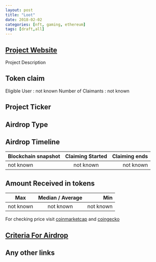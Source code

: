 ```yaml
---
layout: post
title: "Loot"
date: 2018-02-02
categories: [nft, gaming, ethereum]
tags: [draft,all]
---
```

## [Project Website](link)
Project Description

## Token claim
Eligible User : not known
Number of Claimants : not known

## Project Ticker

## Airdrop Type

## Airdrop Timeline
| Blockchain snapshot     | Claiming Started           | Claiming ends    |
| ----------------------- |:--------------------------:| ----------------:|
|       not known         |        not known           |   not known      |

## Amount Received in tokens
| Max        |    Median / Average  |       Min    |
| ---------- |:--------------------:| ------------:|
| not known  |     not known        |  not known   |

For checking price visit [coinmarketcap](https://coinmarketcap.com/currencies/) and [coingecko](https://www.coingecko.com/en/coins/)

## [Criteria For Airdrop](link)

## Any other links
